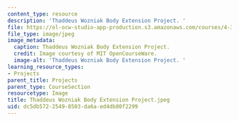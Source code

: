 ```yaml
---
content_type: resource
description: 'Thaddeus Wozniak Body Extension Project. '
file: https://ol-ocw-studio-app-production.s3.amazonaws.com/courses/4-301-introduction-to-the-visual-arts-spring-2007/dc5db57225498503da6aed4db80f2299_ThaddeusWozniakBodyExtensionProject.jpeg
file_type: image/jpeg
image_metadata:
  caption: Thaddeus Wozniak Body Extension Project.
  credit: Image courtesy of MIT OpenCourseWare.
  image-alt: 'Thaddeus Wozniak Body Extension Project. '
learning_resource_types:
- Projects
parent_title: Projects
parent_type: CourseSection
resourcetype: Image
title: Thaddeus Wozniak Body Extension Project.jpeg
uid: dc5db572-2549-8503-da6a-ed4db80f2299
---
```

